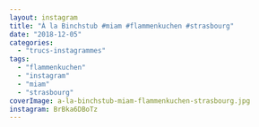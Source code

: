 ```yaml
---
layout: instagram
title: "À la Binchstub #miam #flammenkuchen #strasbourg"
date: "2018-12-05"
categories: 
  - "trucs-instagrammes"
tags: 
  - "flammenkuchen"
  - "instagram"
  - "miam"
  - "strasbourg"
coverImage: a-la-binchstub-miam-flammenkuchen-strasbourg.jpg
instagram: BrBka6DBoTz
---
```

